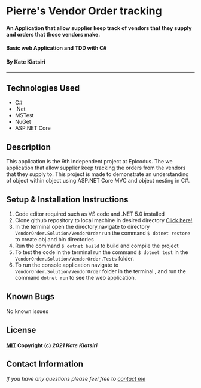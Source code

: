 # Pierre's Vendor Order tracking 

#### An Application that allow supplier keep track of vendors that they supply and orders that those vendors make.
#### Basic web Application and TDD with C# 
#### By Kate Kiatsiri
---

## Technologies Used

- C#
- .Net
- MSTest
- NuGet
- ASP.NET Core

## Description

This application is the 9th independent project at Epicodus. The we application that allow supplier keep tracking the orders from the vendors that they supply to. This project is made to demonstrate an understanding of object within object using ASP.NET Core MVC and object nesting in C#.

## Setup & Installation Instructions

1. Code editor required such as VS code and .NET 5.0 installed
2. Clone github repository to local machine in desired directory <a href="https://github.com/keidsiri/VendorOrder.Solution"> Click here! </a>
3. In the terminal open the directory,navigate to directory `VendorOrder.Solution/VendorOrder` run the command `$ dotnet restore` to create obj and bin directories
4. Run the command `$ dotnet build` to build and compile the project
5. To test the code in the terminal run the command `$ dotnet test` in the `VendorOrder.Solution/VendorOrder.Tests` folder.
6. To run the console application navigate to `VendorOrder.Solution/VendorOrder` folder in the terminal , and run the command `dotnet run` to see the web application.


## Known Bugs

No known issues

## License

#### [MIT](https://opensource.org/licenses/MIT) Copyright (c) _2021_ _Kate Kiatsiri_

## Contact Information

_If you have any questions please feel free to [contact me](mailto:keidsiri@gmail.com)_

